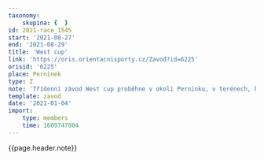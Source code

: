 ```yaml
---
taxonomy:
    skupina: {  }
id: 2021-race_1545
start: '2021-08-27'
end: '2021-08-29'
title: 'West cup'
link: 'https://oris.orientacnisporty.cz/Zavod?id=6225'
orisid: '6225'
place: Perninek
type: Z
note: 'Třídenní závod West cup proběhne v okolí Perninku, v terénech, kde se na jaře uskuteční dva závody Českého poháru. Krátká trať a dvě klasiky budou postaveny v horském terénu, kde je několik skalnatých oblastí, ve svazích jsou skalní útvary a kameny, místy je terén hodně podmáčený.'
template: zavod
date: '2021-01-04'
import:
    type: members
    time: 1609747804
---
```


{{page.header.note}}
